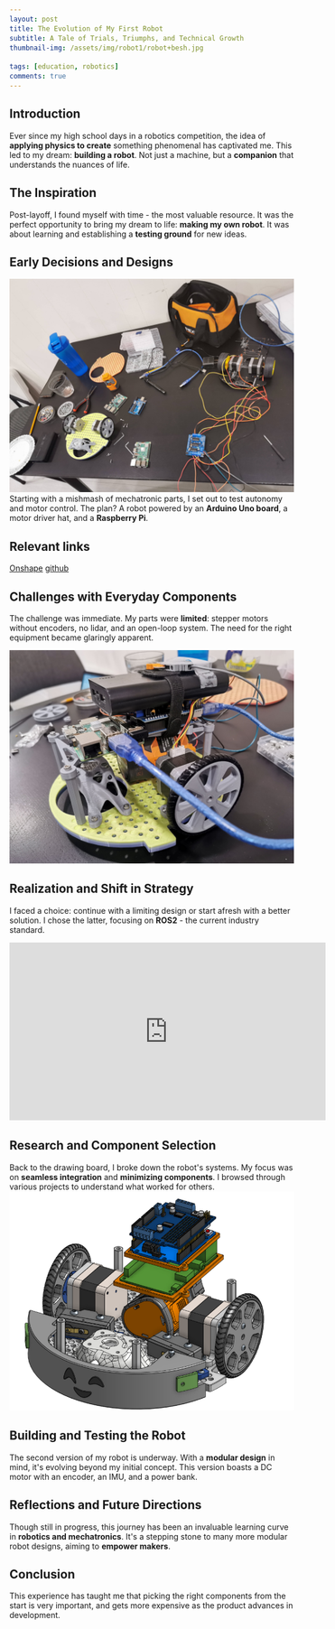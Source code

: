 ```yaml
---
layout: post
title: The Evolution of My First Robot
subtitle: A Tale of Trials, Triumphs, and Technical Growth
thumbnail-img: /assets/img/robot1/robot+besh.jpg

tags: [education, robotics]
comments: true
---
```


## Introduction

Ever since my high school days in a robotics competition, the idea of **applying physics to create** something phenomenal has captivated me. This led to my dream: **building a robot**. Not just a machine, but a **companion** that understands the nuances of life.

## The Inspiration

Post-layoff, I found myself with time - the most valuable resource. It was the perfect opportunity to bring my dream to life: **making my own robot**. It was about learning and establishing a **testing ground** for new ideas.

## Early Decisions and Designs
<!-- add photo -->
![electronicParts](/assets/img/robot1/parts.jpg)
Starting with a mishmash of mechatronic parts, I set out to test autonomy and motor control. The plan? A robot powered by an **Arduino Uno board**, a motor driver hat, and a **Raspberry Pi**.

## Relevant links
[Onshape](https://cad.onshape.com/documents/3f70f4d1c3a2c5a8e45bfeff/w/4827bc6d187c9f5d1b09020b/e/4e4859beb36756ea167cbd20)
[github](https://github.com/zBeshTech/Assembled)

## Challenges with Everyday Components

The challenge was immediate. My parts were **limited**: stepper motors without encoders, no lidar, and an open-loop system. The need for the right equipment became glaringly apparent.

![assembledRobot](/assets/img/robot1/assembled.jpg)
## Realization and Shift in Strategy

I faced a choice: continue with a limiting design or start afresh with a better solution. I chose the latter, focusing on **ROS2** - the current industry standard.

<!-- add a video content from youtube -->
<iframe class="d-block mx-auto" width="560" height="315" src="https://www.youtube.com/embed/p47VkIIDmBo?si=g9rIYxXNZuWXkphq" title="YouTube video player" frameborder="0" allow="accelerometer; autoplay; clipboard-write; encrypted-media; gyroscope; picture-in-picture; web-share" allowfullscreen></iframe>

## Research and Component Selection

Back to the drawing board, I broke down the robot's systems. My focus was on **seamless integration** and **minimizing components**. I browsed through various projects to understand what worked for others.
![assembledRobot](/assets/img/robot1/onshapeRobotAssembled.png)

## Building and Testing the Robot

The second version of my robot is underway. With a **modular design** in mind, it's evolving beyond my initial concept. This version boasts a DC motor with an encoder, an IMU, and a power bank.

## Reflections and Future Directions

Though still in progress, this journey has been an invaluable learning curve in **robotics and mechatronics**. It's a stepping stone to many more modular robot designs, aiming to **empower makers**.

## Conclusion

This experience has taught me that picking the right components from the start is very important, and gets more expensive as the product advances in development.

